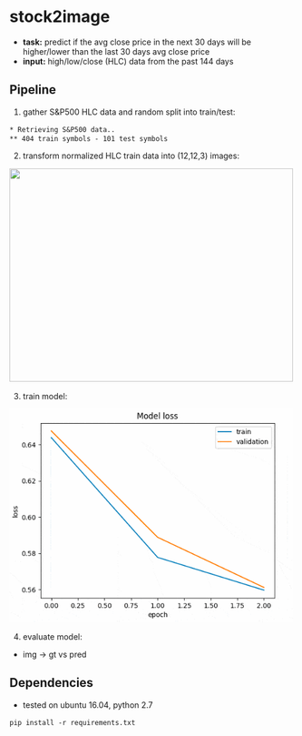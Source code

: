 # stock2image
* __task:__ predict if the avg close price in the next 30 days will be higher/lower than the last 30 days avg close price
* __input:__ high/low/close (HLC) data from the past 144 days

## Pipeline
1. gather S&P500 HLC data and random split into train/test:
```console
* Retrieving S&P500 data..
** 404 train symbols - 101 test symbols
```

2. transform normalized HLC train data into (12,12,3) images:
<img src="./res/create-samples.gif" width="500" height="375" />

3. train model:
<img src="./res/train.gif" width="500" height="375" />

4. evaluate model:
* img -> gt vs pred

## Dependencies
* tested on ubuntu 16.04, python 2.7
```
pip install -r requirements.txt
```
